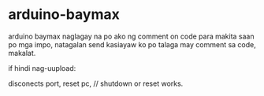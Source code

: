 # arduino-baymax
arduino baymax naglagay na po ako ng comment on code para makita saan po mga impo, natagalan send kasiayaw ko po talaga may comment sa code, makalat.

if hindi nag-uupload:

disconects port, reset pc, // shutdown or reset works.

